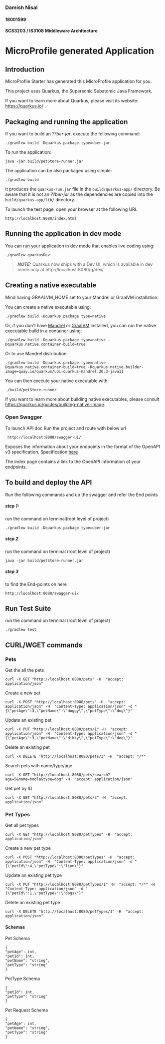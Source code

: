 ### Damish Nisal
#### 18001599
#### SCS3203 / IS3108 Middleware Architecture
# MicroProfile generated Application

## Introduction

MicroProfile Starter has generated this MicroProfile application for you.

This project uses Quarkus, the Supersonic Subatomic Java Framework.

If you want to learn more about Quarkus, please visit its website: https://quarkus.io/ .

## Packaging and running the application

If you want to build an _??ber-jar_, execute the following command:

    ./gradlew build -Dquarkus.package.type=uber-jar

To run the application:

    java -jar build/petStore-runner.jar

The application can be also packaged using simple:

    ./gradlew build

It produces the `quarkus-run.jar` file in the `build/quarkus-app/` directory.
Be aware that it is not an _??ber-jar_ as the dependencies are copied into the `build/quarkus-app/lib/` directory.

To launch the test page, open your browser at the following URL

    http://localhost:8080/index.html

## Running the application in dev mode

You can run your application in dev mode that enables live coding using:

    ./gradlew quarkusDev

> **_NOTE:_**  Quarkus now ships with a Dev UI, which is available in dev mode only at http://localhost:8080/q/dev/.

## Creating a native executable

Mind having GRAALVM_HOME set to your Mandrel or GraalVM installation.

You can create a native executable using:

    ./gradlew build -Dquarkus.package.type=native

Or, if you don't have [Mandrel](https://github.com/graalvm/mandrel/releases/) or
[GraalVM](https://github.com/graalvm/graalvm-ce-builds/releases) installed, you can run the native executable
build in a container using:

    ./gradlew build -Dquarkus.package.type=native -Dquarkus.native.container-build=true

Or to use Mandrel distribution:

    ./gradlew build -Dquarkus.package.type=native -Dquarkus.native.container-build=true -Dquarkus.native.builder-image=quay.io/quarkus/ubi-quarkus-mandrel:20.3-java11

You can then execute your native executable with:

    ./build/petStore-runner

If you want to learn more about building native executables, please consult https://quarkus.io/guides/building-native-image.

### Open Swagger

To launch API doc Run the project and route with below url
   
     http://localhost:8080/swagger-ui/

Exposes the information about your endpoints in the format of the OpenAPI v3 specification. Specification [here](https://microprofile.io/project/eclipse/microprofile-open-api)

The index page contains a link to the OpenAPI information of your endpoints.

## To build and deploy the API

Run the following commands and up the swagger and refer the End points

##### step 1:
run the command on terminal(root level of project)

    ./gradlew build -Dquarkus.package.type=uber-jar

##### step 2
run the command on terminal (root level of project)

    java -jar build/petStore-runner.jar

##### step 3
to find the End-points on here

    http://localhost:8080/swagger-ui/

## Run Test Suite
run the command on terminal (root level of project)

    ./gradlew test

## CURL/WGET commands

### Pets 
Get the all the pets

    curl -X GET "http://localhost:8080/pets" -H  "accept: application/json"

Create a new pet

    curl -X POST "http://localhost:8080/pets" -H  "accept: application/json" -H  "Content-Type: application/json" -d "{\"petAge\":3,\"petName\":\"doggy\",\"petType\":\"dog\"}"
    
Update an existing pet

    curl -X PUT "http://localhost:8080/pets/1" -H  "accept: application/json" -H  "Content-Type: application/json" -d "{\"petAge\":3,\"petName\":\"dikky\",\"petType\":\"dog\"}"

Delete an existing pet

    curl -X DELETE "http://localhost:8080/pets/3" -H  "accept: */*"

Search pets with name/type/age

    curl -X GET "http://localhost:8080/pets/search?age=5&name=boola&type=dog" -H  "accept: application/json"

Get pet by ID
    
    curl -X GET "http://localhost:8080/pets/3" -H  "accept: application/json"

### Pet Types

Get all pet types

    curl -X GET "http://localhost:8080/petTypes" -H  "accept: application/json"

Create a new pet type

    curl -X POST "http://localhost:8080/petTypes" -H  "accept: application/json" -H  "Content-Type: application/json" -d "{\"petId\":4,\"petType\":\"lion\"}"

Update an existing pet type

    curl -X PUT "http://localhost:8080/petTypes/1" -H  "accept: */*" -H  "Content-Type: application/json" -d "{\"petId\":1,\"petType\":\"dogs\"}"

Delete an existing  pet type

    curl -X DELETE "http://localhost:8080/petTypes/1" -H  "accept: application/json"

#### Schemas
Pet Schema

    {
    "petAge": int,
    "petId": int,
    "petName": "string",
    "petType": "string" 
    }

PetType Schema
    
    {
    "petId": int,
    "petType": "string"
    }

Pet Request Schema

    {
    "petAge": int,
    "petName": "string",
    "petType": "string"
    }
    
